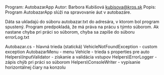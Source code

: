Program: AutobazarApp
Autor: Barbora Kubišová  kubisova@kros.sk
Popis: Program AutobazarApp slúži na spravovanie áut v autobazáre.

Dáta sa ukladajú do súboru autobazar.txt do adresára, v ktorom bol program spustený.
Program predpokladá, že má práva na prácu  s týmto súborom.
Ak nastane chyba pri práci so súborom, chyba sa zapíše do súboru errorLog.txt

Autobazar.cs - hlavná trieda (statická)
VehicleNotFoundException - custom exception
AutobazarMenu - menu
Vehicle - trieda s properties pre auto
Helpers\InputValidator - získanie a validácia vstupov
Helpers\ErrorLogger - zápis chýb pri práci so súborom
Helpers\ConsoleWriter - vypísanie horizontálnej čiary na konzolu
